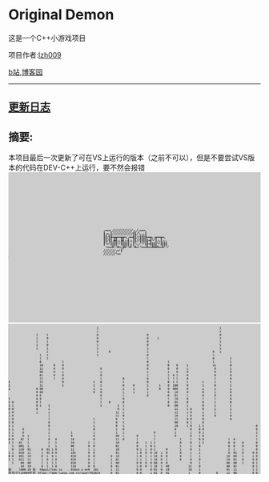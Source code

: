 # Original Demon

这是一个C++小游戏项目

项目作者:[lzh009](https://www.luogu.com.cn/user/952814)

[b站](https://space.bilibili.com/3546384462514203),[博客园](https://www.cnblogs.com/spaceq)

------------
## [更新日志](https://github.com/SpeaceQ/Original-Demon/blob/main/%E6%9B%B4%E6%96%B0%E6%97%A5%E5%BF%97.md)

## 摘要:

本项目最后一次更新了可在VS上运行的版本（之前不可以），但是不要尝试VS版本的代码在DEV-C++上运行，要不然会报错
![示例1](https://github.com/SpeaceQ/Original-Demon/blob/main/%E7%A4%BA%E4%BE%8B1.png)
![示例2](https://github.com/SpeaceQ/Original-Demon/blob/main/%E7%A4%BA%E4%BE%8B2.png)
